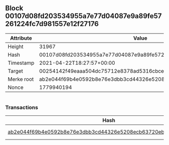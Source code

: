 ## Block 00107d08fd203534955a7e77d04087e9a89fe57261224fc7d981557e12f27176

Attribute | Value
--- | ---
Height | 31967
Hash | 00107d08fd203534955a7e77d04087e9a89fe57261224fc7d981557e12f27176
Timestamp | 2021-04-22T18:27:57+00:00
Target | 00254142f49eaaa504dc75712e8378ad5316cbcead634704b3734b6271167cc4
Merke root | ab2e044f69b4e0592b8e76e3dbb3cd44326e5208ecb63720eb8234297b599754
Nonce | 1779940194

```

```

### Transactions

Hash | Amount
--- | ---
[ab2e044f69b4e0592b8e76e3dbb3cd44326e5208ecb63720eb8234297b599754](ab2e044f69b4e0592b8e76e3dbb3cd44326e5208ecb63720eb8234297b599754.md) | 10.00000000 SKEPTI 
